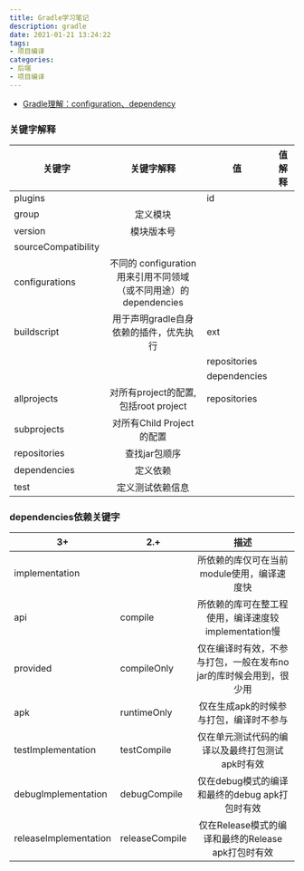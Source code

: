 ```yaml
---
title: Gradle学习笔记
description: gradle
date: 2021-01-21 13:24:22
tags:
- 项目编译
categories:
- 后端
- 项目编译
---
```


- [Gradle理解：configuration、dependency](https://blog.csdn.net/gdeer/article/details/104815986)

### 关键字解释

|关键字|关键字解释|值|值解释|
|-|:-:|-|:-:|
|plugins||id||
|group|定义模块|||
|version|模块版本号|||
|sourceCompatibility||||
|configurations|不同的 configuration 用来引用不同领域</br>（或不同用途）的 dependencies|||
|buildscript|用于声明gradle自身依赖的插件，优先执行|ext||
|||repositories||
|||dependencies||
|allprojects|对所有project的配置,包括root project|repositories||
|subprojects|对所有Child Project的配置|||
|repositories|查找jar包顺序|||
|dependencies|定义依赖|||
|test|定义测试依赖信息|||


### dependencies依赖关键字

|3+|2.+|描述|
|-|-|:-:|
|implementation||所依赖的库仅可在当前module使用，编译速度快|
|api|compile|所依赖的库可在整工程使用，编译速度较implementation慢|
|provided|compileOnly|仅在编译时有效，不参与打包，一般在发布no jar的库时候会用到，很少用|
|apk|runtimeOnly|仅在生成apk的时候参与打包，编译时不参与|
|testImplementation|testCompile|仅在单元测试代码的编译以及最终打包测试apk时有效|
|debugImplementation|debugCompile|仅在debug模式的编译和最终的debug apk打包时有效|
|releaseImplementation|releaseCompile|仅在Release模式的编译和最终的Release apk打包时有效|


